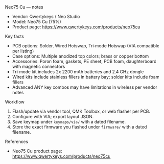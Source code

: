 Neo75 Cu — notes

- Vendor: Qwertykeys / Neo Studio
- Model: Neo75 Cu (75%)
- Product page: https://www.qwertykeys.com/products/neo75cu

Key facts

- PCB options: Solder, Wired Hotswap, Tri‑mode Hotswap (VIA compatible per listing)
- Case options: Multiple anodized top colors; brass or copper bottom
- Accessories: Poron foam, gaskets, PE sheet, PCB foam, daughterboard with magnetic connectors
- Tri‑mode kit includes 2x 2200 mAh batteries and 2.4 GHz dongle
- Wired kits include stainless fillers in battery bay; solder kits include foam fillers
- Advanced ANY key combos may have limitations in wireless per vendor notes

Workflow

1) Flash/update via vendor tool, QMK Toolbox, or web flasher per PCB.
2) Configure with VIA; export layout JSON.
3) Save keymap under `keymaps/via/` with a dated filename.
4) Store the exact firmware you flashed under `firmware/` with a dated filename.

References

- Neo75 Cu product page: https://www.qwertykeys.com/products/neo75cu


